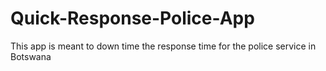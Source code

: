 # Quick-Response-Police-App
This app is meant to down time the response time for the police service in Botswana 
